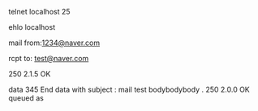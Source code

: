 

telnet localhost 25


ehlo localhost


mail from:1234@naver.com

rcpt to: test@naver.com

250 2.1.5 OK

data
345 End data with <CR><LF><CR><LF>
subject : mail test
bodybodybody
.
250 2.0.0 OK queued as 
